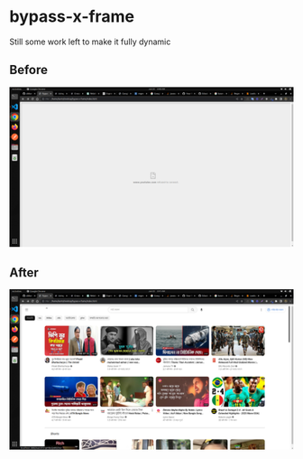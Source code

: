# bypass-x-frame

Still some work left to make it fully dynamic

## Before

![before](./images/before.png)

## After

![after](./images/after.png)
